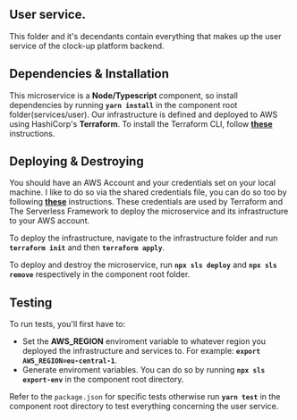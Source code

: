 ## **User** service.
This folder and it's decendants contain everything that makes up the user service of the clock-up platform backend. 

## **Dependencies & Installation**
This microservice is a **Node/Typescript** component, so install dependencies by running **`yarn install`** in the component root folder(services/user).
Our infrastructure is defined and deployed to AWS using HashiCorp's **Terraform**. To install the Terraform CLI, follow [**these**](https://developer.hashicorp.com/terraform/tutorials/aws-get-started/install-cli) instructions.

## **Deploying & Destroying**

You should have an AWS Account and your credentials set on your local machine. I like to do so via the shared credentials file, you can do so too by following [**these**](https://docs.aws.amazon.com/sdk-for-javascript/v2/developer-guide/loading-node-credentials-shared.html) instructions. These credentials are used by Terraform and The Serverless Framework to deploy the microservice and its infrastructure to your AWS account.

To deploy the infrastructure, navigate to the infrastructure folder and run **`terraform init`** and then **`terraform apply`**.

To deploy and destroy the microservice, run **`npx sls deploy`** and **`npx sls remove`** respectively in the component root folder.

## **Testing**

To run tests, you'll first have to:
- Set the **AWS_REGION** enviroment variable to whatever region you deployed the infrastructure and services to. For example: **`export AWS_REGION=eu-central-1`**.
- Generate enviroment variables. You can do so by running **`npx sls export-env`** in the component root directory.

Refer to the `package.json` for specific tests otherwise run **`yarn test`** in the component root directory to test everything concerning the user service.